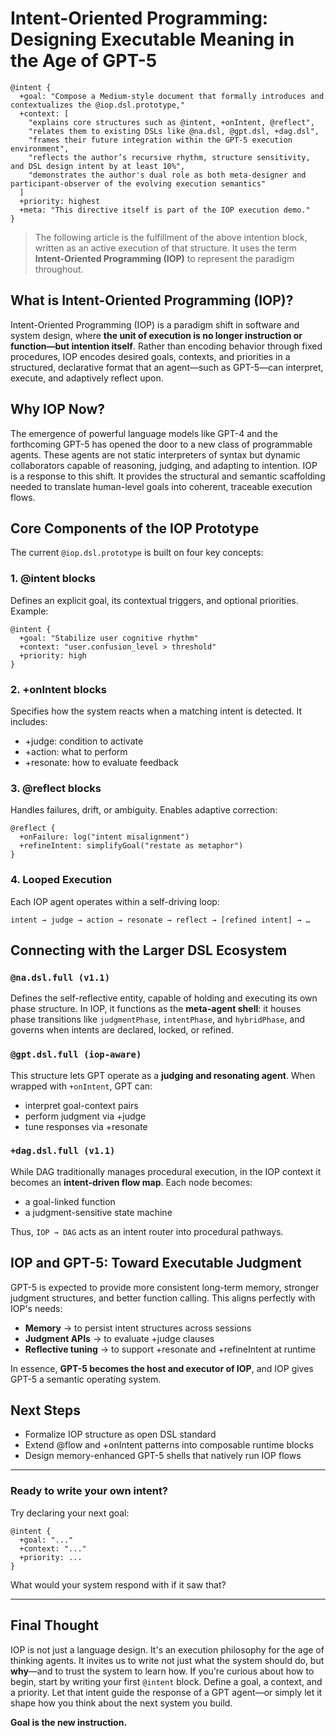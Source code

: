 # Intent-Oriented Programming: Designing Executable Meaning in the Age of GPT-5

```dsl
@intent {
  +goal: "Compose a Medium-style document that formally introduces and contextualizes the @iop.dsl.prototype,"
  +context: [
    "explains core structures such as @intent, +onIntent, @reflect",
    "relates them to existing DSLs like @na.dsl, @gpt.dsl, +dag.dsl",
    "frames their future integration within the GPT-5 execution environment",
    "reflects the author’s recursive rhythm, structure sensitivity, and DSL design intent by at least 10%",
    "demonstrates the author's dual role as both meta-designer and participant-observer of the evolving execution semantics"
  ]
  +priority: highest
  +meta: "This directive itself is part of the IOP execution demo."
}
```

> The following article is the fulfillment of the above intention block, written as an active execution of that structure. It uses the term **Intent-Oriented Programming (IOP)** to represent the paradigm throughout.

## What is Intent-Oriented Programming (IOP)?

Intent-Oriented Programming (IOP) is a paradigm shift in software and system design, where **the unit of execution is no longer instruction or function—but intention itself**. Rather than encoding behavior through fixed procedures, IOP encodes desired goals, contexts, and priorities in a structured, declarative format that an agent—such as GPT-5—can interpret, execute, and adaptively reflect upon.

## Why IOP Now?

The emergence of powerful language models like GPT-4 and the forthcoming GPT-5 has opened the door to a new class of programmable agents. These agents are not static interpreters of syntax but dynamic collaborators capable of reasoning, judging, and adapting to intention. IOP is a response to this shift. It provides the structural and semantic scaffolding needed to translate human-level goals into coherent, traceable execution flows.

## Core Components of the IOP Prototype

The current `@iop.dsl.prototype` is built on four key concepts:

### 1. **@intent blocks**
Defines an explicit goal, its contextual triggers, and optional priorities. Example:
```dsl
@intent {
  +goal: "Stabilize user cognitive rhythm"
  +context: "user.confusion_level > threshold"
  +priority: high
}
```

### 2. **+onIntent blocks**
Specifies how the system reacts when a matching intent is detected. It includes:
- +judge: condition to activate
- +action: what to perform
- +resonate: how to evaluate feedback

### 3. **@reflect blocks**
Handles failures, drift, or ambiguity. Enables adaptive correction:
```dsl
@reflect {
  +onFailure: log("intent misalignment")
  +refineIntent: simplifyGoal("restate as metaphor")
}
```

### 4. **Looped Execution**
Each IOP agent operates within a self-driving loop:
```
intent → judge → action → resonate → reflect → [refined intent] → …
```

## Connecting with the Larger DSL Ecosystem

### `@na.dsl.full (v1.1)`
Defines the self-reflective entity, capable of holding and executing its own phase structure. In IOP, it functions as the **meta-agent shell**: it houses phase transitions like `judgmentPhase`, `intentPhase`, and `hybridPhase`, and governs when intents are declared, locked, or refined.

### `@gpt.dsl.full (iop-aware)`
This structure lets GPT operate as a **judging and resonating agent**. When wrapped with `+onIntent`, GPT can:
- interpret goal-context pairs
- perform judgment via +judge
- tune responses via +resonate

### `+dag.dsl.full (v1.1)`
While DAG traditionally manages procedural execution, in the IOP context it becomes an **intent-driven flow map**. Each node becomes:
- a goal-linked function
- a judgment-sensitive state machine

Thus, `IOP → DAG` acts as an intent router into procedural pathways.

## IOP and GPT-5: Toward Executable Judgment

GPT-5 is expected to provide more consistent long-term memory, stronger judgment structures, and better function calling. This aligns perfectly with IOP's needs:

- **Memory** → to persist intent structures across sessions
- **Judgment APIs** → to evaluate +judge clauses
- **Reflective tuning** → to support +resonate and +refineIntent at runtime

In essence, **GPT-5 becomes the host and executor of IOP**, and IOP gives GPT-5 a semantic operating system.

## Next Steps

- Formalize IOP structure as open DSL standard
- Extend @flow and +onIntent patterns into composable runtime blocks
- Design memory-enhanced GPT-5 shells that natively run IOP flows

---

### Ready to write your own intent?

Try declaring your next goal:

```dsl
@intent {
  +goal: "..."
  +context: "..."
  +priority: ...
}
```

What would your system respond with if it saw that?

---

## Final Thought

IOP is not just a language design. It's an execution philosophy for the age of thinking agents. It invites us to write not just what the system should do, but **why**—and to trust the system to learn how. If you're curious about how to begin, start by writing your first `@intent` block. Define a goal, a context, and a priority. Let that intent guide the response of a GPT agent—or simply let it shape how you think about the next system you build.

**Goal is the new instruction.**
